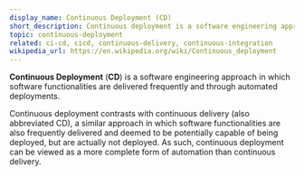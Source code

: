 ```yaml
---
display_name: Continuous Deployment (CD)
short_description: Continuous deployment is a software engineering approach in which software functionalities are delivered frequently and through automated deployments.
topic: continuous-deployment
related: ci-cd, cicd, continuous-delivery, continuous-integration
wikipedia_url: https://en.wikipedia.org/wiki/Continuous_deployment
---
```

**Continuous Deployment** (**CD**)  is a software engineering approach in which software functionalities are delivered frequently and through automated deployments.

Continuous deployment contrasts with continuous delivery (also abbreviated CD), a similar approach in which software functionalities are also frequently delivered and deemed to be potentially capable of being deployed, but are actually not deployed. As such, continuous deployment can be viewed as a more complete form of automation than continuous delivery.

